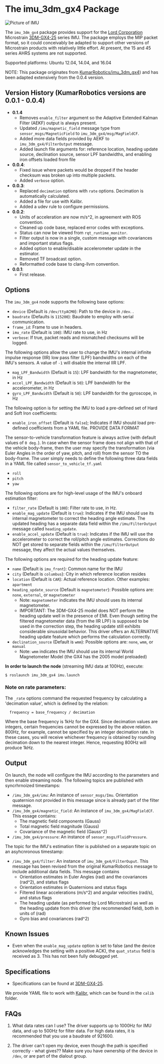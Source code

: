 # The imu_3dm_gx4 Package

![Picture of IMU](https://www.microstrain.com/sites/default/files/styles/larger__550x550_/public/gx4-25.jpg?itok=vB8GWQpI)

The `imu_3dm_gx4` package provides support for the [Lord Corporation](http://www.microstrain.com) Microstrain [3DM-GX4-25](http://www.microstrain.com/inertial/3dm-gx4-25) series IMU. The package employs the MIP packet format, so it could conceivably be adapted to support other versions of Microstrain products with relatively little effort. At present, the 15 and 45 series AHRS systems are not supported.

Supported platforms: Ubuntu 12.04, 14.04, and 16.04

NOTE:
This package originates from [KumarRobotics/imu_3dm_gx4](https://github.com/KumarRobotics/imu_3dm_gx4)) and has been adapted extensively from the 0.0.4 version.

## Version History (KumarRobotics versions are 0.0.1 - 0.0.4)

* **0.1.4**
  - Removes `enable_filter` argument so the Adaptive Extended Kalman Filter (AEKF) output is always present.
  - Updated `/imu/magnetic_field` message type from `sensor_msgs/MagneticField` to `imu_3dm_gx4/msg/MagFieldCF`.
  - Added more data fields provided by AEKF to `imu_3dm_gx4/FilterOutput` message.
  - Added launch file arguments for: reference location, heading update source, declination source, sensor LPF bandwidths, and enabling iron offsets loaded from file
* **0.0.4**:
  - Fixed issue where packets would be dropped if the header checksum was broken up
  into multiple packets.
  - Added `verbose` option.
* **0.0.3**:
  - Replaced `decimation` options with `rate` options. Decimation is automatically calculated.
  - Added a file for use with Kalibr.
  - Added a udev rule to configure permissions.
* **0.0.2**:
  - Units of acceleration are now m/s^2, in agreement with ROS convention.
  - Cleaned up code base, replaced error codes with exceptions.
  - Status can now be viewed from `rqt_runtime_monitor`.
  - Filter output is now in a single, custom message with covariances and important status flags.
  - Added option to enable/disable accelerometer update in the estimator.
  - Removed TF broadcast option.
  - Reformatted code base to clang-llvm convention.
* **0.0.1**:
  - First release.

## Options

The `imu_3dm_gx4` node supports the following base options:
* `device` (Default is `/dev/ttyACM0`): Path to the device in `/dev`. .
* `baudrate` (Defaults is `115200`): Baudrate to employ with serial communication.
* `frame_id`: Frame to use in headers.
* `imu_rate` (Default is `100`): IMU rate to use, in Hz
* `verbose`: If true, packet reads and mismatched checksums will be logged.

The following options allow the user to change the IMU's internal infinite impulse response (IIR) low pass filter (LPF) bandwidths on each of the IMU's sensors. A value of `-1` will disable the internal IIR LPF.
* `mag_LPF_Bandwidth` (Default is `15`): LPF bandwidth for the magnetometer, in Hz
* `accel_LPF_Bandwidth` (Default is `50`): LPF bandwidth for the accelerometer, in Hz
* `gyro_LPF_Bandwidth` (Default is `50`): LPF bandwidth for the gyroscope, in Hz

The following option is for setting the IMU to load a pre-defined set of Hard and Soft Iron coefficients:
* `enable_iron_offset` (Default is `false`); Indicates if IMU should load pre-defined coefficients from a YAML file. PROVIDE DATA FORMAT

The sensor-to-vehicle transformation feature is always active (with default values of `0 deg.`). In case when the sensor frame does not align with that of the vehicle body-frame, then the user may specify the transformation (via Euler Angles in the order of yaw, pitch, and roll) from the sensor TO the body-frame. The user simply needs to define the following three data fields in a YAML file called `sensor_to_vehicle_tf.yaml`
* `roll`
* `pitch`
* `yaw`

The following options are for high-level usage of the IMU's onboard estimation filter:
* `filter_rate` (Default is `100`): Filter rate to use, in Hz.
* `enable_mag_update` (Default is `true`): Indicates if the IMU should use its internal magnetometer to correct the heading angle estimate. The updated heading has a separate data field within the `/imu/FilterOutput` message called `heading_update`.
* `enable_accel_update` (Default is `true`): Indicates if the IMU will use the accelerometer to correct the roll/pitch angle estimates. Corrections do NOT get stored to separate fields within the `/imu/FilterOutput` message, they affect the actual values themselves.

The following options are required for the heading update feature:
* `name` (Default is `imu_front`): Common name for the IMU
* `city` (Default is `columbus`): City in which reference location resides
* `location` (Default is `CAR`): Actual reference location. Other examples: `apartment`
* `heading_update_source` (Default is `magnetometer`): Possible options are: `none`, `external`, or `magnetometer`
  - Note: `magnetometer` indicates the IMU should uses its internal magnetometer. 
  - IMPORTANT: The 3DM-GX4-25 model does NOT perform the heading update well in the presence of EMI. Even though setting the filtered magnetometer data (from the IIR LPF) is supposed to be used in the correction step, the heading update still exhibits considerable sinusoidal behavior. This driver offers an ALTERNATIVE heading update feature which performs the calculation correctly.
* `declination_source` (Default is `wmm`): Possible options are: `none`, `wmm`, or `manual`
  - Note: `wmm` indicates the IMU should use its internal World Magnetometer Model (the GX4 has the 2005 model preloaded)

**In order to launch the node** (streaming IMU data at 100Hz), execute:

`$ roslaunch imu_3dm_gx4 imu.launch`

### Note on rate parameters:

The `_rate` options command the requested frequency by calculating a 'decimation value', which is defined by the relation:

```
  frequency = base_frequency / decimation
```

Where the base frequency is 1kHz for the GX4. Since decimation values are integers, certain frequencies cannot be expressed by the above relation. 800Hz, for example, cannot be specified by an integer decimation rate. In these cases, you will receive whichever frequency is obtained by rounding decimation down to the nearest integer. Hence, requesting 800Hz will produce 1kHz.

## Output

On launch, the node will configure the IMU according to the parameters and then enable streaming node. The following topics are published with syncrhrnoized timestamps:

* `/imu_3dm_gx4/imu`: An instance of `sensor_msgs/Imu`. Orientation quaternion not provided in this message since is already part of the filter message.
* `/imu_3dm_gx4/magnetic_field`: An instance of `imu_3dm_gx4/MagFieldCF`. This essage contains:
  - The magnetic field components (Gauss)
  - Total magnetic field magnitude (Gauss)
  - Covariance of the magnetic field (Gauss^2)
* `/imu_3dm_gx4/pressure`: An instance of `sensor_msgs/FluidPressure`.

The topic for the IMU's estimation filter is published on a separate topic on an asyhcnronous timestamp:

* `/imu_3dm_gx4/filter`: An instance of `imu_3dm_gx4/FilterOuput`. This message has been revised from the original KumarRobotics message to include additional data fields. This message contains
  - Orientation estimates in Euler Angles (rad) and the covariances (rad^2), and status flags
  - Orientation estimates in Quaternions and status flags
  - Filtered linear accelerations (m/s^2) and angular velocities (rad/s), and status flags
  - The heading update (as performed by Lord Microstrain) as well as the heading update from this driver (the recommended field), both in units of (rad)
  - Gyro bias and covariances (rad^2)

## Known Issues

* Even when the `enable_mag_update` option is set to false (and the device acknowledges the setting with a positive ACK), the `quat_status` field is received as 3. This has not been fully debugged yet.

## Specifications

* Specifications can be found at [3DM-GX4-25](http://www.microstrain.com/inertial/3dm-gx4-25).

We provide YAML file to work with [Kalibr](https://github.com/ethz-asl/kalibr), which can be found in the `calib` folder.

## FAQs

1. What data rates can I use?
The driver supports up to 1000Hz for IMU data, and up to 500Hz for filter data. For high data rates, it is recommended that you use a baudrate of 921600.

2. The driver can't open my device, even though the path is specified correctly - what gives??
Make sure you have ownership of the device in `/dev`, or are part of the dialout group.
